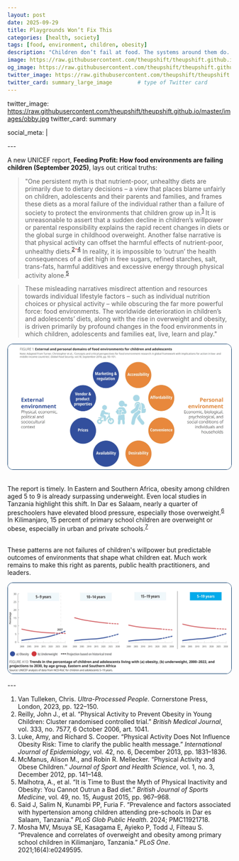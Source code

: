 ```yaml
---
layout: post
date: 2025-09-29
title: Playgrounds Won’t Fix This
categories: [health, society]
tags: [food, environment, children, obesity]
description: "Children don’t fail at food. The systems around them do. Obesity and poor diets are not about willpower or bad choices—they are the predictable outcomes of environments designed for profit, convenience, and habit."
image: https://raw.githubusercontent.com/theupshift/theupshift.github.io/master/images/obby.jpg           # main image for the post
og_image: https://raw.githubusercontent.com/theupshift/theupshift.github.io/master/images/obby.jpg        # image for WhatsApp/Open Graph
twitter_image: https://raw.githubusercontent.com/theupshift/theupshift.github.io/master/images/obby.jpg   # image for Twitter cards
twitter_card: summary_large_image        # type of Twitter card
---
```


twitter_image: https://raw.githubusercontent.com/theupshift/theupshift.github.io/master/images/obby.jpg
twitter_card: summary

social_meta: |
  <!-- Open Graph / WhatsApp -->
  <meta property="og:title" content="Playgrounds Won’t Fix This">
  <meta property="og:description" content="Children don’t fail at food. The systems around them do. Obesity and poor diets are not about willpower or bad choices—they are the predictable outcomes of environments designed for profit, convenience, and habit.">
  <meta property="og:image" content="https://raw.githubusercontent.com/theupshift/theupshift.github.io/master/images/obby.jpg">
  <meta property="og:image:width" content="1200">
  <meta property="og:image:height" content="630">

  <!-- Twitter Card -->
  <meta name="twitter:card" content="summary_large_image">
  <meta name="twitter:title" content="Playgrounds Won’t Fix This">
  <meta name="twitter:description" content="Children don’t fail at food. The systems around them do. Obesity and poor diets are not about willpower or bad choices—they are the predictable outcomes of environments designed for profit, convenience, and habit.">
  <meta name="twitter:image" content="https://raw.githubusercontent.com/theupshift/theupshift.github.io/master/images/obby.jpg">
---


A new UNICEF report, **Feeding Profit: How food environments are failing children (September 2025)**, lays out critical truths:  

> "One persistent myth is that nutrient-poor, unhealthy diets are primarily due to dietary decisions – a view that places blame unfairly on children, adolescents and their parents and families, and frames these diets as a moral failure of the individual rather than a failure of society to protect the environments that children grow up in.<sup style="color:red;"><a href="#ref1">1</a></sup> It is unreasonable to assert that a sudden decline in children’s willpower or parental responsibility explains the rapid recent changes in diets or the global surge in childhood overweight. Another false narrative is that physical activity can offset the harmful effects of nutrient-poor, unhealthy diets.<sup style="color:red;"><a href="#ref2">2</a>–<a href="#ref4">4</a></sup> In reality, it is impossible to ‘outrun’ the health consequences of a diet high in free sugars, refined starches, salt, trans-fats, harmful additives and excessive energy through physical activity alone.<sup style="color:red;"><a href="#ref5">5</a></sup>

> These misleading narratives misdirect attention and resources towards individual lifestyle factors – such as individual nutrition choices or physical activity – while obscuring the far more powerful force: food environments. The worldwide deterioration in children’s and adolescents’ diets, along with the rise in overweight and obesity, is driven primarily by profound changes in the food environments in which children, adolescents and families eat, live, learn and play."  


<div style="text-align:center; margin: 1em 0;">
  <img src="https://raw.githubusercontent.com/theupshift/theupshift.github.io/master/images/obj1.jpg" 
       style="max-width:100%; height:auto; border-radius: 12px; border: 1px solid #003366;" 
       alt="Food environment graphic">
</div>  

<br>
The report is timely. In Eastern and Southern Africa, obesity among children aged 5 to 9 is already surpassing underweight. Even local studies in Tanzania highlight this shift. In Dar es Salaam, nearly a quarter of preschoolers have elevated blood pressure, especially those overweight.<sup style="color:red;"><a href="#ref6">6</a></sup> In Kilimanjaro, 15 percent of primary school children are overweight or obese, especially in urban and private schools.<sup style="color:red;"><a href="#ref7">7</a></sup> 

<br> These patterns are not failures of children's willpower but predictable outcomes of environments that shape what children eat. Much work remains to make this right as parents, public health practitioners, and leaders.  


<div style="text-align:center; margin: 1em 0;">
  <img src="https://raw.githubusercontent.com/theupshift/theupshift.github.io/master/images/trends%201.jpg" 
       style="max-width:100%; height:auto; border-radius: 12px; border: 1px solid #003366;" 
       alt="Trends in child obesity and underweight">
</div>  
<!-- more -->
---

1. Van Tulleken, Chris. *Ultra-Processed People*. Cornerstone Press, London, 2023, pp. 122–150.  
2. Reilly, John J., et al. “Physical Activity to Prevent Obesity in Young Children: Cluster randomised controlled trial.” *British Medical Journal*, vol. 333, no. 7577, 6 October 2006, art. 1041.  
3. Luke, Amy, and Richard S. Cooper. “Physical Activity Does Not Influence Obesity Risk: Time to clarify the public health message.” *International Journal of Epidemiology*, vol. 42, no. 6, December 2013, pp. 1831–1836.  
4. McManus, Alison M., and Robin R. Mellecker. “Physical Activity and Obese Children.” *Journal of Sport and Health Science*, vol. 1, no. 3, December 2012, pp. 141–148.  
5. Malhotra, A., et al. “It is Time to Bust the Myth of Physical Inactivity and Obesity: You Cannot Outrun a Bad diet.” *British Journal of Sports Medicine*, vol. 49, no. 15, August 2015, pp. 967–968.  
6. Said J, Salim N, Kunambi PP, Furia F. “Prevalence and factors associated with hypertension among children attending pre-schools in Dar es Salaam, Tanzania.” *PLoS Glob Public Health*. 2024; PMC11921718.  
7. Mosha MV, Msuya SE, Kasagama E, Ayieko P, Todd J, Filteau S. “Prevalence and correlates of overweight and obesity among primary school children in Kilimanjaro, Tanzania.” *PLoS One*. 2021;16(4):e0249595.  
